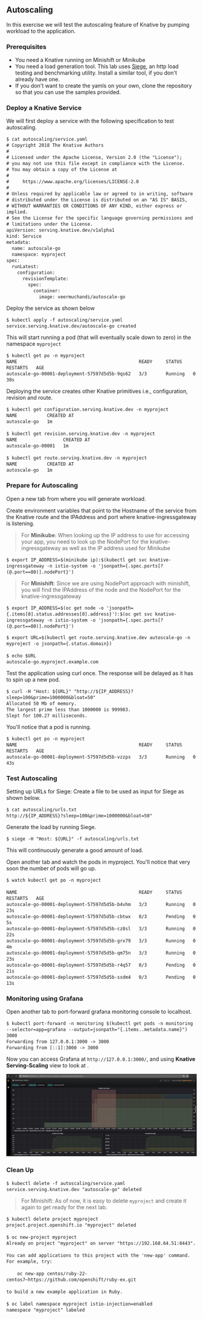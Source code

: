 ## Autoscaling

In this exercise we will test the autoscaling feature of Knative by pumping workload to the application. 

### Prerequisites
* You need a Knative running on Minishift or Minikube
* You need a load generation tool. This lab uses [Siege](https://www.joedog.org/siege-home/), an http load testing and benchmarking utility. Install a similar tool, if you don't already have one.
* If you don't want to create the yamls on your own, clone the repository so that you can use the samples provided.

### Deploy a Knative Service
We will first deploy a service with the following specification to test autoscaling. 

```
$ cat autoscaling/service.yaml 
# Copyright 2018 The Knative Authors
#
# Licensed under the Apache License, Version 2.0 (the "License");
# you may not use this file except in compliance with the License.
# You may obtain a copy of the License at
#
#     https://www.apache.org/licenses/LICENSE-2.0
#
# Unless required by applicable law or agreed to in writing, software
# distributed under the License is distributed on an "AS IS" BASIS,
# WITHOUT WARRANTIES OR CONDITIONS OF ANY KIND, either express or implied.
# See the License for the specific language governing permissions and
# limitations under the License.
apiVersion: serving.knative.dev/v1alpha1
kind: Service
metadata:
  name: autoscale-go
  namespace: myproject
spec:
  runLatest:
    configuration:
      revisionTemplate:
        spec:
          container:
            image: veermuchandi/autoscale-go
```

Deploy the service as shown below

```
$ kubectl apply -f autoscaling/service.yaml 
service.serving.knative.dev/autoscale-go created
```

This will start running a pod (that will eventually scale down to zero) in the namespace `myproject`

```
$ kubectl get po -n myproject
NAME                                             READY     STATUS    RESTARTS   AGE
autoscale-go-00001-deployment-57597d5d5b-9qs62   3/3       Running   0          30s
```

Deploying the service creates other Knative primitives i.e., configuration, revision and route.

```
$ kubectl get configuration.serving.knative.dev -n myproject
NAME           CREATED AT
autoscale-go   1m

$ kubectl get revision.serving.knative.dev -n myproject
NAME                 CREATED AT
autoscale-go-00001   1m

$ kubectl get route.serving.knative.dev -n myproject
NAME           CREATED AT
autoscale-go   1m

```

### Prepare for Autoscaling

Open a new tab from where you will generate workload.

Create environment variables that point to the Hostname of the service from the Knative route and the IPAddress and port where knative-ingressgateway is listening.

> For **Minikube**: When looking up the IP address to use for accessing your app, you need to look up the NodePort for the knative-ingressgateway as well as the IP address used for Minikube

```
$ export IP_ADDRESS=$(minikube ip):$(kubectl get svc knative-ingressgateway -n istio-system -o 'jsonpath={.spec.ports[?(@.port==80)].nodePort}')
```

> For **Minishift**: Since we are using NodePort approach with minishift, you will find the IPAddress of the node and the NodePort for the knative-ingressgateway

```
$ export IP_ADDRESS=$(oc get node -o 'jsonpath={.items[0].status.addresses[0].address}'):$(oc get svc knative-ingressgateway -n istio-system -o 'jsonpath={.spec.ports[?(@.port==80)].nodePort}')
```


```
$ export URL=$(kubectl get route.serving.knative.dev autoscale-go -n myproject -o jsonpath={.status.domain})

$ echo $URL
autoscale-go.myproject.example.com
```

Test the application using curl once. The response will be delayed as it has to spin up a new pod.

```
$ curl -H "Host: ${URL}" "http://${IP_ADDRESS}?sleep=100&prime=1000000&bloat=50"
Allocated 50 Mb of memory.
The largest prime less than 1000000 is 999983.
Slept for 100.27 milliseconds.
```

You'll notice that a pod is running.

```
$ kubectl get po -n myproject
NAME                                             READY     STATUS    RESTARTS   AGE
autoscale-go-00001-deployment-57597d5d5b-vzzps   3/3       Running   0          43s
```

### Test Autoscaling

Setting up URLs for Siege: Create a file to be used as input for Siege as shown below.

```
$ cat autoscaling/urls.txt
http://${IP_ADDRESS}?sleep=100&prime=1000000&bloat=50"
```

Generate the load by running Siege.

```
$ siege -H "Host: ${URL}" -f autoscaling/urls.txt
```
This will continuously generate a good amount of load.

Open another tab and watch the pods in myproject. You'll notice that very soon the number of pods will go up.

```
$ watch kubectl get po -n myproject                                                                                            

NAME                                             READY     STATUS    RESTARTS   AGE
autoscale-go-00001-deployment-57597d5d5b-b4vhm   3/3       Running   0          23s
autoscale-go-00001-deployment-57597d5d5b-cbtwx   0/3       Pending   0          5s
autoscale-go-00001-deployment-57597d5d5b-cz8sl   3/3       Running   0          22s
autoscale-go-00001-deployment-57597d5d5b-grx79   3/3       Running   0          4m
autoscale-go-00001-deployment-57597d5d5b-qm75n   3/3       Running   0          23s
autoscale-go-00001-deployment-57597d5d5b-r4q57   0/3       Pending   0          21s
autoscale-go-00001-deployment-57597d5d5b-ssdm4   0/3       Pending   0          13s
```

### Monitoring using Grafana

Open another tab to port-forward grafana monitoring console to localhost.

```
$ kubectl port-forward -n monitoring $(kubectl get pods -n monitoring --selector=app=grafana --output=jsonpath="{.items..metadata.name}") 3000
Forwarding from 127.0.0.1:3000 -> 3000
Forwarding from [::1]:3000 -> 3000
```

Now you can access Grafana at `http://127.0.0.1:3000/`, and using **Knative Serving-Scaling** view to look at .

![](./autoscaling1.jpeg)

### Clean Up

```
$ kubectl delete -f autoscaling/service.yaml 
service.serving.knative.dev "autoscale-go" deleted
```


> For Minishift: As of now, it is easy to delete `myproject` and create it again to get ready for the next lab.

```
$ kubectl delete project myproject
project.project.openshift.io "myproject" deleted

$ oc new-project myproject
Already on project "myproject" on server "https://192.168.64.51:8443".

You can add applications to this project with the 'new-app' command. For example, try:

    oc new-app centos/ruby-22-centos7~https://github.com/openshift/ruby-ex.git

to build a new example application in Ruby.

$ oc label namespace myproject istio-injection=enabled
namespace "myproject" labeled
```





